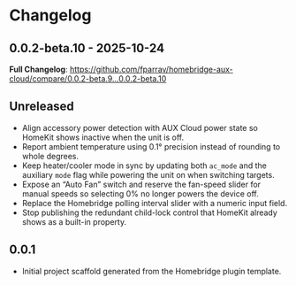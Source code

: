 # Changelog

## 0.0.2-beta.10 - 2025-10-24

**Full Changelog**: https://github.com/fparrav/homebridge-aux-cloud/compare/0.0.2-beta.9...0.0.2-beta.10

## Unreleased
- Align accessory power detection with AUX Cloud power state so HomeKit shows inactive when the unit is off.
- Report ambient temperature using 0.1° precision instead of rounding to whole degrees.
- Keep heater/cooler mode in sync by updating both `ac_mode` and the auxiliary `mode` flag while powering the unit on when switching targets.
- Expose an “Auto Fan” switch and reserve the fan-speed slider for manual speeds so selecting 0% no longer powers the device off.
- Replace the Homebridge polling interval slider with a numeric input field.
- Stop publishing the redundant child-lock control that HomeKit already shows as a built-in property.

## 0.0.1
- Initial project scaffold generated from the Homebridge plugin template.
